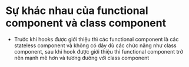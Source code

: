 # Sự khác nhau của functional component và class component

* Trước khi hooks được giới thiệu thì các functional component là các stateless component và không có đây đủ các chức năng như class component, sau khi hook được giới thiệu thì functional component trở nên mạnh mẽ hơn và tương đường với class component